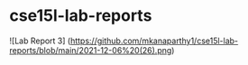 # cse15l-lab-reports
![Lab Report 3]
(https://github.com/mkanaparthy1/cse15l-lab-reports/blob/main/2021-12-06%20(26).png)
